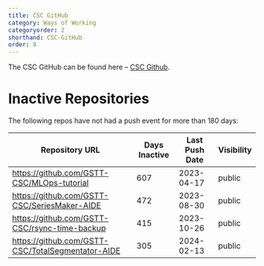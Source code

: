 ```yaml
---
title: CSC GitHub
category: Ways of Working
categoryorder: 2
shorthand: CSC-GitHub
order: 8
---
```


The CSC GitHub can be found here – <a href="https://github.com/GSTT-CSC/">CSC Github</a>.

# Inactive Repositories

The following repos have not had a push event for more than 180 days:

| Repository URL | Days Inactive | Last Push Date | Visibility |
| --- | --- | --- | --- |
| https://github.com/GSTT-CSC/MLOps-tutorial | 607 | 2023-04-17 | public |
| https://github.com/GSTT-CSC/SeriesMaker-AIDE | 472 | 2023-08-30 | public |
| https://github.com/GSTT-CSC/rsync-time-backup | 415 | 2023-10-26 | public |
| https://github.com/GSTT-CSC/TotalSegmentator-AIDE | 305 | 2024-02-13 | public |
